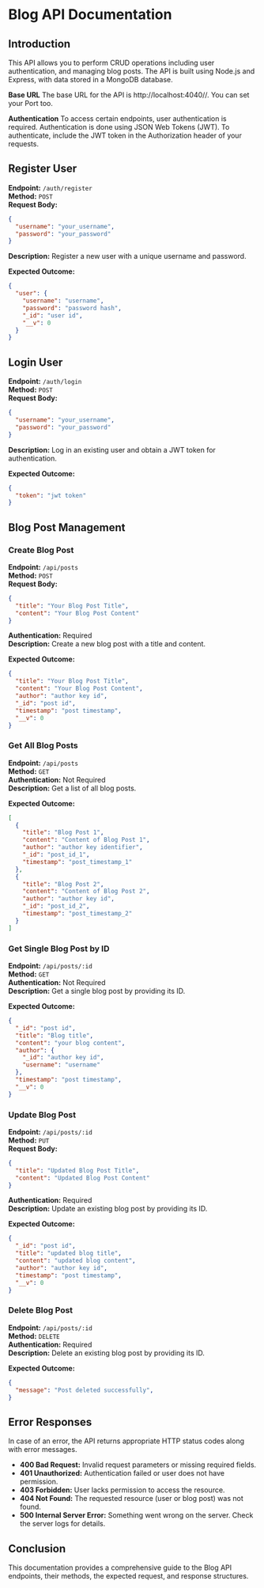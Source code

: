 
# Blog API Documentation

## Introduction
This API allows you to perform CRUD operations including user authentication, and managing blog posts. The API is built using Node.js and Express, with data stored in a MongoDB database.

**Base URL**
The base URL for the API is http://localhost:4040//. You can set your Port too.

**Authentication**
To access certain endpoints, user authentication is required. Authentication is done using JSON Web Tokens (JWT). To authenticate, include the JWT token in the Authorization header of your requests.

## Register User
**Endpoint:** `/auth/register`  
**Method:** `POST`  
**Request Body:**
```json
{
  "username": "your_username",
  "password": "your_password"
}
```
**Description:** Register a new user with a unique username and password.

**Expected Outcome:**
```json
{
  "user": {
    "username": "username",
    "password": "password hash",
    "_id": "user id",
    "__v": 0
  }
}
```

## Login User
**Endpoint:** `/auth/login`  
**Method:** `POST`  
**Request Body:**
```json
{
  "username": "your_username",
  "password": "your_password"
}
```
**Description:** Log in an existing user and obtain a JWT token for authentication.

**Expected Outcome:**
```json
{
  "token": "jwt token"
}
```

## Blog Post Management
### Create Blog Post
**Endpoint:** `/api/posts`  
**Method:** `POST`  
**Request Body:**
```json
{
  "title": "Your Blog Post Title",
  "content": "Your Blog Post Content"
}
```
**Authentication:** Required  
**Description:** Create a new blog post with a title and content.

**Expected Outcome:**
```json
{
  "title": "Your Blog Post Title",
  "content": "Your Blog Post Content",
  "author": "author key id",
  "_id": "post id",
  "timestamp": "post timestamp",
  "__v": 0
}
```

### Get All Blog Posts
**Endpoint:** `/api/posts`  
**Method:** `GET`  
**Authentication:** Not Required  
**Description:** Get a list of all blog posts.

**Expected Outcome:**
```json
[
  {
    "title": "Blog Post 1",
    "content": "Content of Blog Post 1",
    "author": "author key identifier",
    "_id": "post_id_1",
    "timestamp": "post_timestamp_1"
  },
  {
    "title": "Blog Post 2",
    "content": "Content of Blog Post 2",
    "author": "author key id",
    "_id": "post_id_2",
    "timestamp": "post_timestamp_2"
  }
]
```

### Get Single Blog Post by ID
**Endpoint:** `/api/posts/:id`  
**Method:** `GET`  
**Authentication:** Not Required  
**Description:** Get a single blog post by providing its ID.

**Expected Outcome:**
```json
{
  "_id": "post id",
  "title": "Blog title",
  "content": "your blog content",
  "author": {
    "_id": "author key id",
    "username": "username"
  },
  "timestamp": "post timestamp",
  "__v": 0
}
```

### Update Blog Post
**Endpoint:** `/api/posts/:id`  
**Method:** `PUT`  
**Request Body:**
```json
{
  "title": "Updated Blog Post Title",
  "content": "Updated Blog Post Content"
}
```
**Authentication:** Required  
**Description:** Update an existing blog post by providing its ID.

**Expected Outcome:**
```json
{
  "_id": "post id",
  "title": "updated blog title",
  "content": "updated blog content",
  "author": "author key id",
  "timestamp": "post timestamp",
  "__v": 0
}
```

### Delete Blog Post
**Endpoint:** `/api/posts/:id`  
**Method:** `DELETE`  
**Authentication:** Required  
**Description:** Delete an existing blog post by providing its ID.

**Expected Outcome:**
```json
{
  "message": "Post deleted successfully",
}
```

## Error Responses
In case of an error, the API returns appropriate HTTP status codes along with error messages.

- **400 Bad Request:** Invalid request parameters or missing required fields.
- **401 Unauthorized:** Authentication failed or user does not have permission.
- **403 Forbidden:** User lacks permission to access the resource.
- **404 Not Found:** The requested resource (user or blog post) was not found.
- **500 Internal Server Error:** Something went wrong on the server. Check the server logs for details.

## Conclusion
This documentation provides a comprehensive guide to the Blog API endpoints, their methods, the expected request, and response structures.
```
